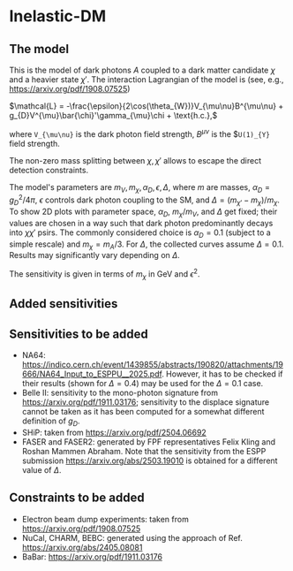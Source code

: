 # Inelastic-DM

## The model

This is the model of dark photons $A$ coupled to a dark matter candidate $\chi$ and a heavier state $\chi'$. The interaction Lagrangian of the model is (see, e.g., https://arxiv.org/pdf/1908.07525)

$`\mathcal{L} = -\frac{\epsilon}{2\cos(\theta_{W})}V_{\mu\nu}B^{\mu\nu} + g_{D}V^{\mu}\bar{\chi}'\gamma_{\mu}\chi + \text{h.c.},`$

where `V_{\mu\nu}` is the dark photon field strength, $B^{\mu\nu}$ is the $`U(1)_{Y}` field strength.

The non-zero mass splitting between $\chi,\chi'$ allows to escape the direct detection constraints. 

The model's parameters are $`m_{V},m_{\chi}, \alpha_{D}, \epsilon, \Delta`$, where $m$ are masses, $\alpha_{D} = g_{D}^{2}/4\pi$, $\epsilon$ controls dark photon coupling to the SM, and $`\Delta = (m_{\chi'}-m_{\chi})/m_{\chi}`$. To show 2D plots with parameter space, $\alpha_{D}$, $m_{\chi}/m_{V}$, and $\Delta$ get fixed; their values are chosen in a way such that dark photon predominantly decays into $\chi\chi'$ psirs. The commonly considered choice is $\alpha_{D} = 0.1$ (subject to a simple rescale) and $m_{\chi} = m_{A}/3$. For $\Delta$, the collected curves assume $\Delta = 0.1$. Results may significantly vary depending on $\Delta$. 

The sensitivity is given in terms of $m_{\chi}$ in GeV and $\epsilon^{2}$.
 
 
## Added sensitivities

 
## Sensitivities to be added

- NA64: https://indico.cern.ch/event/1439855/abstracts/190820/attachments/19666/NA64_Input_to_ESPPU__2025.pdf. However, it has to be checked if their results (shown for $`\Delta = 0.4`$) may be used for the $\Delta = 0.1$ case.
- Belle II: sensitivity to the mono-photon signature from  https://arxiv.org/pdf/1911.03176; sensitivity to the displace signature cannot be taken as it has been computed for a somewhat different definition of $g_{D}$.
- SHiP: taken from https://arxiv.org/pdf/2504.06692
- FASER and FASER2: generated by FPF representatives Felix Kling and Roshan Mammen Abraham. Note that the sensitivity from the ESPP submission https://arxiv.org/abs/2503.19010 is obtained for a different value of $`\Delta`$.

## Constraints to be added

- Electron beam dump experiments: taken from https://arxiv.org/pdf/1908.07525
- NuCal, CHARM, BEBC: generated using the approach of Ref. https://arxiv.org/abs/2405.08081
- BaBar: https://arxiv.org/pdf/1911.03176